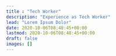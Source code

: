 ```yaml
---
title : "Tech Worker"
description: "Experience as Tech Worker"
lead: "Lorem Ipsum Dolor"
date: 2020-10-06T08:48:45+00:00
lastmod: 2020-10-06T08:48:45+00:00
draft: false
images: []
---
```

